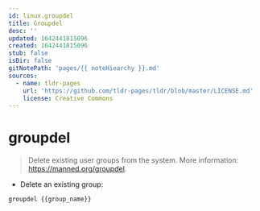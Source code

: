 ```yaml
---
id: linux.groupdel
title: Groupdel
desc: ''
updated: 1642441815096
created: 1642441815096
stub: false
isDir: false
gitNotePath: 'pages/{{ noteHiearchy }}.md'
sources:
  - name: tldr-pages
    url: 'https://github.com/tldr-pages/tldr/blob/master/LICENSE.md'
    license: Creative Commons
---
```

# groupdel

> Delete existing user groups from the system.
> More information: <https://manned.org/groupdel>.

- Delete an existing group:

`groupdel {{group_name}}`

